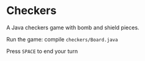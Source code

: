 # Checkers

A Java checkers game with bomb and shield pieces.

Run the game: compile `checkers/Board.java`

Press `SPACE` to end your turn
